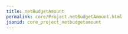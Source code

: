 ```yaml
---
title: netBudgetAmount
permalink: core/Project.netBudgetAmount.html
jsonid: core_project_netbudgetamount
---
```

